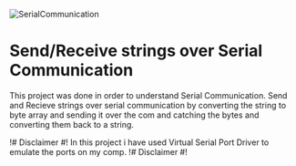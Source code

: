 ![SerialCommunication](https://user-images.githubusercontent.com/15849186/77534108-c0ff4900-6ea0-11ea-9fff-a015fd0af4d0.PNG)
# Send/Receive strings over Serial Communication
This project was done in order to understand Serial Communication.
Send and Recieve strings over serial communication by converting the string to byte array and sending it over the com and catching the bytes and converting them back to a string.

!# Disclaimer #!
In this project i have used  Virtual Serial Port Driver to emulate the ports on my comp.
!# Disclaimer #!



